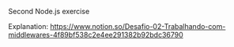 Second Node.js exercise

Explanation:
https://www.notion.so/Desafio-02-Trabalhando-com-middlewares-4f89bf538c2e4ee291382b92bdc36790
